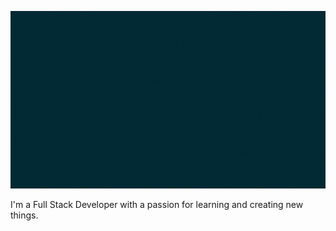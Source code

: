 ![hello banner](hello.gif)

I'm a Full Stack Developer with a passion for learning and creating new things. 